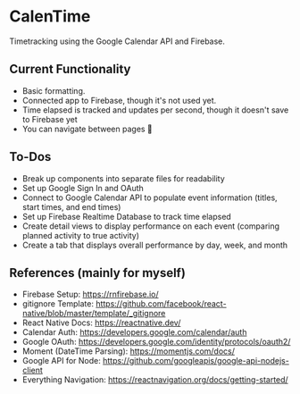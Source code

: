 # CalenTime
 Timetracking using the Google Calendar API and Firebase.
## Current Functionality
* Basic formatting.
* Connected app to Firebase, though it's not used yet.
* Time elapsed is tracked and updates per second, though it doesn't save to Firebase yet
* You can navigate between pages 🎉
## To-Dos
* Break up components into separate files for readability
* Set up Google Sign In and OAuth
* Connect to Google Calendar API to populate event information (titles, start times, and end times)
* Set up Firebase Realtime Database to track time elapsed
* Create detail views to display performance on each event (comparing planned activity to true activity)
* Create a tab that displays overall performance by day, week, and month
## References (mainly for myself)
* Firebase Setup: https://rnfirebase.io/
* gitignore Template: https://github.com/facebook/react-native/blob/master/template/_gitignore
* React Native Docs: https://reactnative.dev/
* Calendar Auth: https://developers.google.com/calendar/auth
* Google OAuth: https://developers.google.com/identity/protocols/oauth2/
* Moment (DateTime Parsing): https://momentjs.com/docs/
* Google API for Node: https://github.com/googleapis/google-api-nodejs-client
* Everything Navigation: https://reactnavigation.org/docs/getting-started/